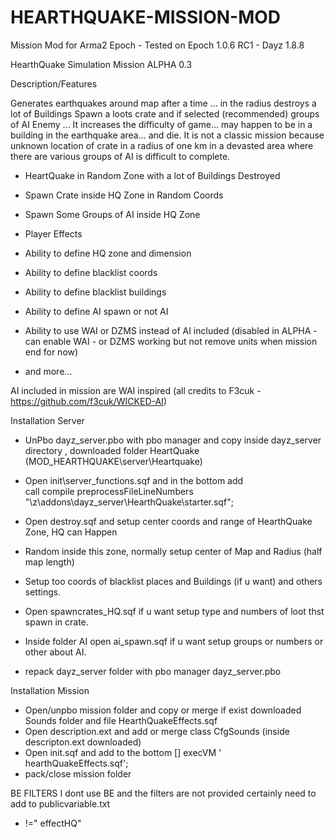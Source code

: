 # HEARTHQUAKE-MISSION-MOD


Mission Mod for Arma2 Epoch - Tested on Epoch 1.0.6 RC1 - Dayz 1.8.8

HearthQuake Simulation Mission ALPHA 0.3

Description/Features

Generates earthquakes around map after a time ... in the radius destroys a lot of Buildings
Spawn a loots crate and if selected (recommended) groups of AI Enemy ... It increases the difficulty of game... may happen to be in a building in the earthquake area... and die.
It is not a classic mission because unknown location of crate in a radius of one km in a devasted area where there are various groups of AI is difficult to complete.

* HeartQuake in Random Zone with a lot of Buildings Destroyed
* Spawn Crate inside HQ Zone in Random Coords
* Spawn Some Groups of AI inside HQ Zone
* Player Effects 

* Ability to define HQ zone and dimension 
* Ability to define blacklist coords  
* Ability to define blacklist buildings 
* Ability to define AI spawn or not AI 
* Ability to use WAI or DZMS instead of AI included 
    (disabled in ALPHA - can enable WAI - or DZMS working but not remove units when 
     mission end for now)      
* and more...

AI included in mission are WAI inspired 
(all credits to F3cuk - https://github.com/f3cuk/WICKED-AI)



Installation Server

* UnPbo dayz_server.pbo with pbo manager  and copy inside dayz_server directory , downloaded folder HeartQuake  (MOD_HEARTHQUAKE\server\Heartquake)
* Open init\server_functions.sqf and in the bottom add  
     call compile preprocessFileLineNumbers "\z\addons\dayz_server\HearthQuake\starter.sqf";

* Open destroy.sqf and setup center coords and range of HearthQuake Zone, HQ can Happen    
* Random inside this zone, normally setup center of Map and Radius (half map length)
* Setup too coords of blacklist places and Buildings (if u want) and others settings.
* Open spawncrates_HQ.sqf if u want setup type and numbers of loot thst spawn in crate.
* Inside folder AI open ai_spawn.sqf if u want setup groups or numbers or other about AI.

* repack dayz_server folder with pbo manager  dayz_server.pbo

Installation Mission
* Open/unpbo mission folder and copy or merge if exist  downloaded Sounds folder and file
                HearthQuakeEffects.sqf
* Open description.ext and add or merge class CfgSounds (inside descripton.ext downloaded)
* Open init.sqf and add to the bottom  [] execVM ' hearthQuakeEffects.sqf';
* pack/close mission folder

BE FILTERS
I dont use BE and the filters are not provided
certainly need to add to publicvariable.txt
*  !=" effectHQ"
